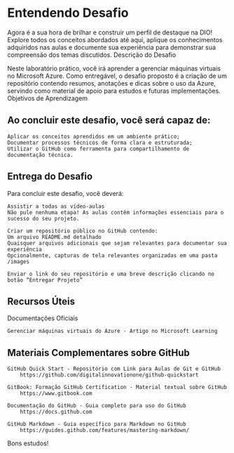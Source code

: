 # Entendendo Desafio 

Agora é a sua hora de brilhar e construir um perfil de destaque na DIO! Explore todos os conceitos abordados até aqui, aplique os conhecimentos adquiridos nas aulas e documente sua experiência para demonstrar sua compreensão dos temas discutidos.
Descrição do Desafio

Neste laboratório prático, você irá aprender a gerenciar máquinas virtuais no Microsoft Azure. Como entregável, o desafio proposto é a criação de um repositório contendo resumos, anotações e dicas sobre o uso da Azure, servindo como material de apoio para estudos e futuras implementações.
Objetivos de Aprendizagem 

## Ao concluir este desafio, você será capaz de: 

    Aplicar os conceitos aprendidos em um ambiente prático;
    Documentar processos técnicos de forma clara e estruturada; 
    Utilizar o GitHub como ferramenta para compartilhamento de documentação técnica. 

## Entrega do Desafio 

Para concluir este desafio, você deverá: 

    Assistir a todas as vídeo-aulas
    Não pule nenhuma etapa! As aulas contêm informações essenciais para o sucesso do seu projeto. 

    Criar um repositório público no GitHub contendo: 
    Um arquivo README.md detalhado 
    Quaisquer arquivos adicionais que sejam relevantes para documentar sua experiência 
    Opcionalmente, capturas de tela relevantes organizadas em uma pasta /images 

    Enviar o link do seu repositório e uma breve descrição clicando no botão “Entregar Projeto” 

## Recursos Úteis 
Documentações Oficiais 

    Gerenciar máquinas virtuais do Azure - Artigo no Microsoft Learning

## Materiais Complementares sobre GitHub 

    GitHub Quick Start - Repositório com Link para Aulas de Git e GitHub
        https://github.com/digitalinnovationone/github-quickstart
        
    GitBook: Formação GitHub Certification - Material textual sobre GitHub
        https://www.gitbook.com
        
    Documentação do GitHub - Guia completo para uso do GitHub
        https://docs.github.com
        
    GitHub Markdown - Guia específico para Markdown no GitHub
        https://guides.github.com/features/mastering-markdown/

Bons estudos!

